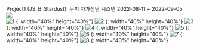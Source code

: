 Project1 (JS_B_Stardust): 두피 자가진단 시스템 2022-08-11 ~ 2022-09-05 
<br>
<img src="https://user-images.githubusercontent.com/108075604/188791960-6ca55e8f-757e-4b4e-ae9a-65ace5d6c754.gif"> 
<br>
![1](https://user-images.githubusercontent.com/108075604/189489063-45892226-749e-4377-a989-c55d95b72809.png) {: width="40%" height="40%"}
![2](https://user-images.githubusercontent.com/108075604/189489067-74a52770-897f-4045-8e3b-0d27638a48f9.png) {: width="40%" height="40%"}
![3](https://user-images.githubusercontent.com/108075604/189489069-1f6665e7-a900-48d0-872a-d194121e5ea9.png) {: width="40%" height="40%"}
![4](https://user-images.githubusercontent.com/108075604/189489073-ffa33f26-6b6d-4a2f-aaca-623dddcef8b2.png) {: width="40%" height="40%"}
![5](https://user-images.githubusercontent.com/108075604/189489075-eb4f7e0c-ecd2-46c3-a005-299aeeaaae86.png) {: width="40%" height="40%"}
![6](https://user-images.githubusercontent.com/108075604/189489077-a972931f-87af-4de7-ab56-d7e3a678681f.png) {: width="40%" height="40%"}
![7](https://user-images.githubusercontent.com/108075604/189489227-4053c22d-68a7-4b08-96bb-402c1b90e855.png) {: width="40%" height="40%"}
![8](https://user-images.githubusercontent.com/108075604/189489234-96352042-a350-4fc4-82ae-6a2734f656af.png) {: width="40%" height="40%"}
